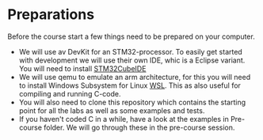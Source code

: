 # Preparations
Before the course start a few things need to be prepared on your computer.
- We will use av DevKit for an STM32-processor. To easily get started with development we will use their own IDE, whic is a Eclipse variant. You will need to install [STM32CubeIDE](https://www.st.com/en/development-tools/stm32cubeide.html)
- We will use qemu to emulate an arm architecture, for this you will need to install Windows Subsystem for Linux [WSL](https://learn.microsoft.com/en-us/windows/wsl/install). This as also useful for compiling and running C-code.
- You will also need to clone this repository which contains the starting point for all the labs as well as some examples and tests.
- If you haven't coded C in a while, have a look at the examples in Pre-course folder. We will go through these in the pre-course session.